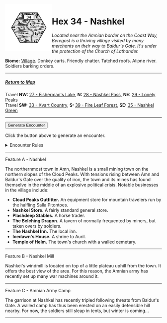 
<img align="left" width=150px src="/images/Hexes/hex34.png">
<h1>Hex 34 - Nashkel</h1>

*Located near the Amnian border on the Coast Way, Beregost is a thriving village visited by many merchants on their way to Baldur's Gate. It's under the protection of the Church of Lathander.*

**Biome:** <u>Village</u>. Donkey carts. Friendly chatter. Tatched roofs. Alipne river. Soldiers barking orders.

---

##### [Return to Map](https://saltygoo.github.io/2024/12/31/BGHex/)
Travel **NW:** [27 - Fisherman's Lake](/pages/BaldurHex/27-Lake), **N:** [28 - Nashkel Pass](/pages/BaldurHex/28-Pass), **NE:** [29 - Lonely Peaks](/pages/BaldurHex/29-Lonely)<br>
Travel **SW:** [33 - Xvart Country](/pages/BaldurHex/33-Xvart), **S:** [39 - Fire Leaf Forest](/pages/BaldurHex/39-FireLeaf), **SE:** [35 - Nashkel Green](/pages/BaldurHex/35-Green)

 ---
 
<button id="generateText" >Generate Encounter</button> <br>

<span class="grey" id="result" style="height: 75px;"> Click the button above to generate an encounter. </span>

<details markdown="1">
<summary>Encounter Rules</summary>
Generate an encounter the first time the party goes to one of this hex's features and every 12 hours. Encounters can happen on the way to the location or at the destination. If an encounter would happen while the party rests, good survival skills while setting up camp make the encounter happen after the full rest is completed. Search the [Baldur's Gate Wiki](https://baldursgate.fandom.com/wiki/Baldur%27s_Gate_Wiki) for informations on named NPC. Do not hesitate to replace any named NPC by one the players have already met from time to time! It makes for a better story.
</details>

 ---

<span class="blacktitle"> Feature A - Nashkel</span>

The northernmost town in Amn, Nashkel is a small mining town on the northern slopes of the Cloud Peaks. With tensions rising between Amn and Baldur's Gate over the quality of iron, the town and its mines has found themselve in the middle of an explosive political crisis. Notable businesses in the village include:

- **Cloud Peaks Outfitter.** An equipment store for mountain travelers run by the halfling Salla Pitontoes.
- **Nashkel Store.** A fairly standard general store.
- **Plashdeep Stables.** A horse trader.
- **The Belching Dragon.** A tavern of normally frequented by miners, but taken overs by soldiers.
- **The Nashkel Inn.** The local inn.
- **Icedawn's House.** A shrine to Auril.
- **Temple of Helm.** The town's church with a walled cemetary.

---

<span class="blacktitle"> Feature B - Nashkel Mill</span>

Nashkel's windmill is located on top of a little plateau uphill from the town. It offers the best view of the area. For this reason, the Amnian army has recently set up many war machines around it.

---

<span class="blacktitle"> Feature C - Amnian Army Camp</span>

The garrison at Nashkel has recently tripled following threats from Baldur's Gate. A walled camp has thus been erected on an easily defensible hill nearby. For now, the soldiers still sleap in tents, but winter is coming...

---

<script>
    const climate1 = "Village1";
    const climate2 = "Village1";
</script>
<script src="/scripts/BGencounter.js"></script>
